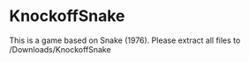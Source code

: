 # KnockoffSnake
This is a game based on Snake (1976).
Please extract all files to /Downloads/KnockoffSnake
